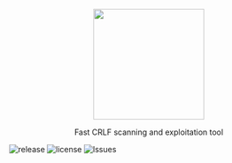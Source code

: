 <p align="center"><img src="https://github.com/Nefcore/CRLFsuite/blob/main/static/crlfsuite_logo.png" height="200"/></p>
<p align="center">Fast CRLF scanning and exploitation tool</p>

![release](https://img.shields.io/github/v/release/Nefcore/CRLFsuite)
![license](https://img.shields.io/github/license/Nefcore/CRLFsuite)
![Issues](https://img.shields.io/github/issues/Nefcore/CRLFsuite)
